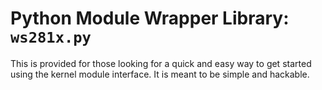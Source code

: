 # Python Module Wrapper Library: `ws281x.py`
This is provided for those looking for a quick and easy way to get started using the kernel module interface. It is meant to be simple and hackable.
